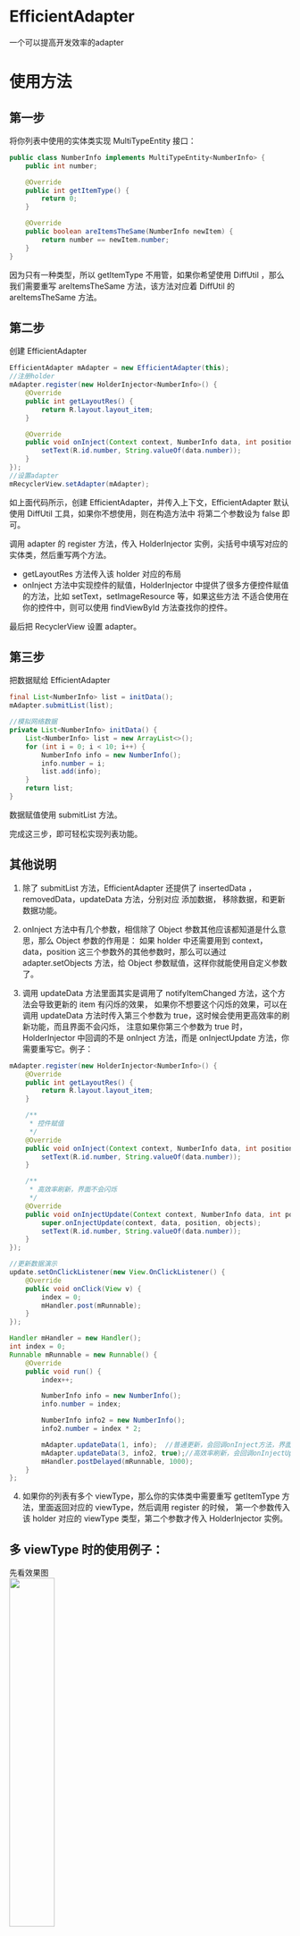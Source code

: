 # EfficientAdapter
一个可以提高开发效率的adapter

# 使用方法

## 第一步
将你列表中使用的实体类实现 MultiTypeEntity 接口：
```java
public class NumberInfo implements MultiTypeEntity<NumberInfo> {
    public int number;

    @Override
    public int getItemType() {
        return 0;
    }

    @Override
    public boolean areItemsTheSame(NumberInfo newItem) {
        return number == newItem.number;
    }
}
```
因为只有一种类型，所以 getItemType 不用管，如果你希望使用 DiffUtil ，那么我们需要重写 areItemsTheSame 方法，该方法对应着
DiffUtil 的 areItemsTheSame 方法。

## 第二步
创建 EfficientAdapter 
```java
EfficientAdapter mAdapter = new EfficientAdapter(this);
//注册holder
mAdapter.register(new HolderInjector<NumberInfo>() {
    @Override
    public int getLayoutRes() {
        return R.layout.layout_item;
    }

    @Override
    public void onInject(Context context, NumberInfo data, int position, Object... objects) {
        setText(R.id.number, String.valueOf(data.number));
    }
});
//设置adapter
mRecyclerView.setAdapter(mAdapter);
```

如上面代码所示，创建 EfficientAdapter，并传入上下文，EfficientAdapter 默认使用 DiffUtil 工具，如果你不想使用，则在构造方法中
将第二个参数设为 false 即可。

调用 adapter 的 register 方法，传入 HolderInjector 实例，尖括号中填写对应的实体类，然后重写两个方法。

- getLayoutRes 方法传入该 holder 对应的布局
- onInject 方法中实现控件的赋值，HolderInjector 中提供了很多方便控件赋值的方法，比如 setText，setImageResource 等，如果这些方法
不适合使用在你的控件中，则可以使用 findViewById 方法查找你的控件。

最后把 RecyclerView 设置 adapter。

## 第三步
把数据赋给 EfficientAdapter
```java
final List<NumberInfo> list = initData();
mAdapter.submitList(list);

//模拟网络数据
private List<NumberInfo> initData() {
    List<NumberInfo> list = new ArrayList<>();
    for (int i = 0; i < 10; i++) {
        NumberInfo info = new NumberInfo();
        info.number = i;
        list.add(info);
    }
    return list;
}
```

数据赋值使用 submitList 方法。

完成这三步，即可轻松实现列表功能。

## 其他说明
1. 除了 submitList 方法，EfficientAdapter 还提供了 insertedData ，removedData，updateData 方法，分别对应 添加数据，
移除数据，和更新数据功能。

2. onInject 方法中有几个参数，相信除了 Object 参数其他应该都知道是什么意思，那么 Object 参数的作用是：
如果 holder 中还需要用到 context，data，position 这三个参数外的其他参数时，那么可以通过 adapter.setObjects 方法，给
Object 参数赋值，这样你就能使用自定义参数了。

3. 调用 updateData 方法里面其实是调用了 notifyItemChanged 方法，这个方法会导致更新的 item 有闪烁的效果，
如果你不想要这个闪烁的效果，可以在调用 updateData 方法时传入第三个参数为 true，这时候会使用更高效率的刷新功能，而且界面不会闪烁，
注意如果你第三个参数为 true 时，HolderInjector 中回调的不是 onInject 方法，而是 onInjectUpdate 方法，你需要重写它。例子：
```java
mAdapter.register(new HolderInjector<NumberInfo>() {
    @Override
    public int getLayoutRes() {
        return R.layout.layout_item;
    }

    /**
     * 控件赋值
     */
    @Override
    public void onInject(Context context, NumberInfo data, int position, Object... objects) {
        setText(R.id.number, String.valueOf(data.number));
    }

    /**
     * 高效率刷新，界面不会闪烁
     */
    @Override
    public void onInjectUpdate(Context context, NumberInfo data, int position, Object... objects) {
        super.onInjectUpdate(context, data, position, objects);
        setText(R.id.number, String.valueOf(data.number));
    }
});

//更新数据演示
update.setOnClickListener(new View.OnClickListener() {
    @Override
    public void onClick(View v) {
        index = 0;
        mHandler.post(mRunnable);
    }
});

Handler mHandler = new Handler();
int index = 0;
Runnable mRunnable = new Runnable() {
    @Override
    public void run() {
        index++;

        NumberInfo info = new NumberInfo();
        info.number = index;

        NumberInfo info2 = new NumberInfo();
        info2.number = index * 2;

        mAdapter.updateData(1, info);  //普通更新，会回调onInject方法，界面会闪烁
        mAdapter.updateData(3, info2, true);//高效率刷新，会回调onInjectUpdate方法，界面不会闪烁
        mHandler.postDelayed(mRunnable, 1000); 
    }
};
```

4. 如果你的列表有多个 viewType，那么你的实体类中需要重写 getItemType 方法，里面返回对应的 viewType，然后调用 register 的时候，
第一个参数传入该 holder 对应的 viewType 类型，第二个参数才传入 HolderInjector 实例。

## 多 viewType 时的使用例子：
先看效果图  
<a href="art/1.png"><img src="art/1.png" width="40%"/></a>

实现上图效果你只需要这简单的代码即可：
```java
mAdapter.register(Image.TYPE_IMAGE, new HolderInjector<Image>() {
    @Override
    public int getLayoutRes() {
        return R.layout.item_image;
    }

    @Override
    public void onInject(Context context, Image data, int position, Object... objects) {
        setImageResource(R.id.imageView, data.getRes());
    }
}).register(Music.TYPE_MUSIC, new HolderInjector<Music>() {
    @Override
    public int getLayoutRes() {
        return R.layout.item_music;
    }

    @Override
    public void onInject(Context context, Music data, int position, Object... objects) {
        setText(R.id.name, data.getName());
        setImageResource(R.id.cover, data.getCoverRes());
    }
}).register(SectionHeader.TYPE_HEADER, new HolderInjector<SectionHeader>() {
    @Override
    public int getLayoutRes() {
        return R.layout.item_setion_header;
    }

    @Override
    public void onInject(Context context, SectionHeader data, int position, Object... objects) {
        setText(R.id.section_title, data.getTitle());
    }
}).register(User.TYPE_USER, new UserHolder());

//赋值
mAdapter.submitList(data);
```

全部代码都在项目中有具体例子，请自行下载体验。


感谢：  
[SlimAdapter](https://github.com/MEiDIK/SlimAdapter)  
[diffadapter](https://github.com/SilenceDut/diffadapter)  
[MultiTypeRecyclerViewAdapter](https://github.com/crazysunj/MultiTypeRecyclerViewAdapter)  



## License

```
MIT License

Copyright (c) [2018] [lizixian]

Permission is hereby granted, free of charge, to any person obtaining a copy
of this software and associated documentation files (the "Software"), to deal
in the Software without restriction, including without limitation the rights
to use, copy, modify, merge, publish, distribute, sublicense, and/or sell
copies of the Software, and to permit persons to whom the Software is
furnished to do so, subject to the following conditions:

The above copyright notice and this permission notice shall be included in all
copies or substantial portions of the Software.

THE SOFTWARE IS PROVIDED "AS IS", WITHOUT WARRANTY OF ANY KIND, EXPRESS OR
IMPLIED, INCLUDING BUT NOT LIMITED TO THE WARRANTIES OF MERCHANTABILITY,
FITNESS FOR A PARTICULAR PURPOSE AND NONINFRINGEMENT. IN NO EVENT SHALL THE
AUTHORS OR COPYRIGHT HOLDERS BE LIABLE FOR ANY CLAIM, DAMAGES OR OTHER
LIABILITY, WHETHER IN AN ACTION OF CONTRACT, TORT OR OTHERWISE, ARISING FROM,
OUT OF OR IN CONNECTION WITH THE SOFTWARE OR THE USE OR OTHER DEALINGS IN THE
SOFTWARE.
```

